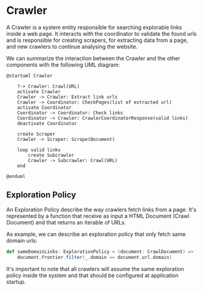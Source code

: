 # Crawler

A Crawler is a system entity responsible for searching explorable links inside a web page. It interacts with the 
coordinator to validate the found urls and is responsible for creating scrapers, for extracting data from a page, 
and new crawlers to continue analysing the website.

We can summarize the interaction between the Crawler and the other components with the following UML diagram:
```plantuml
@startuml Crawler
 
    ?-> Crawler: Crawl(URL)
    activate Crawler
    Crawler -> Crawler: Extract link urls 
    Crawler -> Coordinator: CheckPages(list of extracted url)
    activate Coordinator
    Coordinator -> Coordinator: Check links
    Coordinator -> Crawler: CrawlerCoordinatorResponse(valid links)
    deactivate Coordinator
    
    create Scraper
    Crawler -> Scraper: Scrape(Document)
    
    loop valid links
        create Subcrawler
        Crawler -> Subcrawler: Crawl(URL)
    end

@enduml
```

## Exploration Policy

An Exploration Policy describe the way crawlers fetch links from a page. It's represented by a function that receive as input a
HTML Document (Crawl Document) and that returns an iterable of URLs.

As example, we can describe an exploration policy that only fetch same domain urls:

```Scala
def sameDomainLinks: ExplorationPolicy = (document: CrawlDocument) =>
    document.frontier.filter(_.domain == document.url.domain)
```
It's important to note that all crawlers will assume the same exploration policy inside the system and that should be configured
at application startup.
